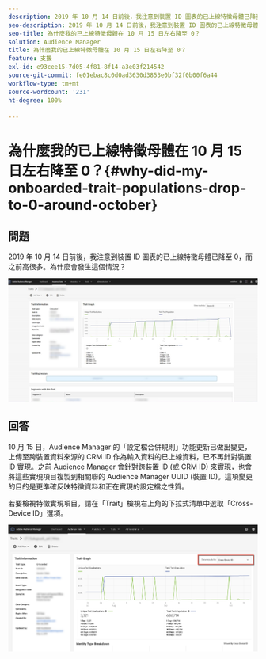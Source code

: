 ```yaml
---
description: 2019 年 10 月 14 日前後，我注意到裝置 ID 圖表的已上線特徵母體已降至 0，而之前高很多。
seo-description: 2019 年 10 月 14 日前後，我注意到裝置 ID 圖表的已上線特徵母體已降至 0，而之前高很多。
seo-title: 為什麼我的已上線特徵母體在 10 月 15 日左右降至 0？
solution: Audience Manager
title: 為什麼我的已上線特徵母體在 10 月 15 日左右降至 0？
feature: 支援
exl-id: e93cee15-7d05-4f81-8f14-a3e03f214542
source-git-commit: fe01ebac8c0d0ad3630d3853e0bf32f0b00f6a44
workflow-type: tm+mt
source-wordcount: '231'
ht-degree: 100%

---
```


# 為什麼我的已上線特徵母體在 10 月 15 日左右降至 0？{#why-did-my-onboarded-trait-populations-drop-to-0-around-october}

## 問題

2019 年 10 月 14 日前後，我注意到裝置 ID 圖表的已上線特徵母體已降至 0，而之前高很多。為什麼會發生這個情況？

![裝置 ID 影像放置](assets/device_id_populationdrop.png)

## 回答

10 月 15 日，Audience Manager 的「設定檔合併規則」功能更新已做出變更，上傳至跨裝置資料來源的 CRM ID 作為輸入資料的已上線資料，已不再針對裝置 ID 實現。之前 Audience Manager 會針對跨裝置 ID (或 CRM ID) 來實現，也會將這些實現項目複製到相關聯的 Audience Manager UUID (裝置 ID)。這項變更的目的是更準確反映特徵資料和正在實現的設定檔之性質。

若要檢視特徵實現項目，請在「Trait」檢視右上角的下拉式清單中選取「Cross-Device ID」選項。

![依跨裝置 ID 檢視實現項目](assets/deviceid-crossdevice.png)

